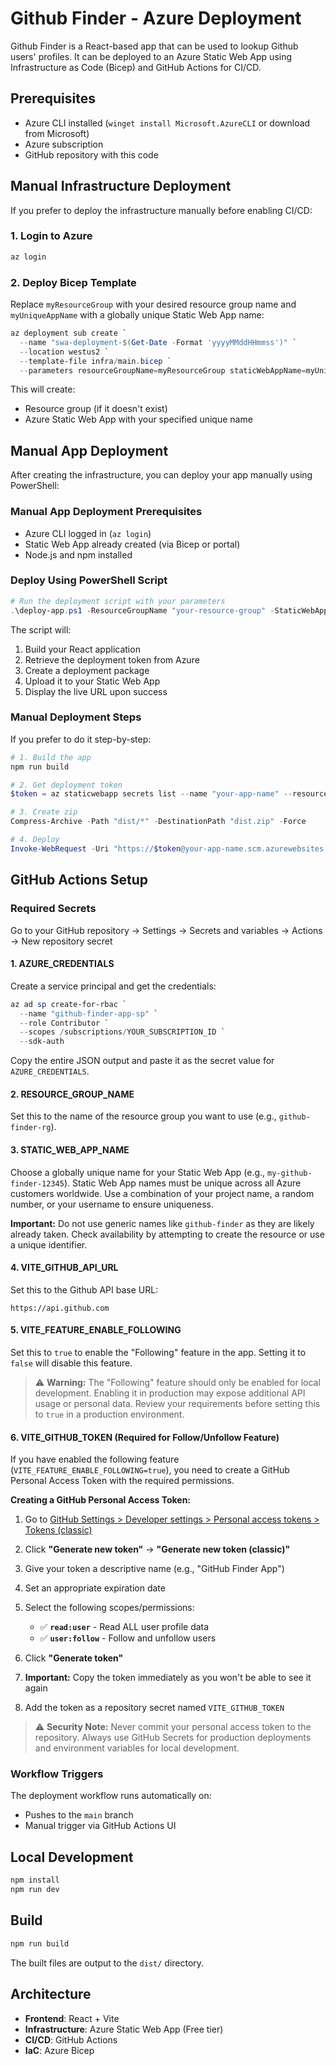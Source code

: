 # Github Finder - Azure Deployment

Github Finder is a React-based app that can be used to lookup Github users' profiles. It can be deployed to an Azure Static Web App using Infrastructure as Code (Bicep) and GitHub Actions for CI/CD.

## Prerequisites

- Azure CLI installed (`winget install Microsoft.AzureCLI` or download from Microsoft)
- Azure subscription
- GitHub repository with this code

## Manual Infrastructure Deployment

If you prefer to deploy the infrastructure manually before enabling CI/CD:

### 1. Login to Azure

```powershell
az login
```

### 2. Deploy Bicep Template

Replace `myResourceGroup` with your desired resource group name and `myUniqueAppName` with a globally unique Static Web App name:

```powershell
az deployment sub create `
  --name "swa-deployment-$(Get-Date -Format 'yyyyMMddHHmmss')" `
  --location westus2 `
  --template-file infra/main.bicep `
  --parameters resourceGroupName=myResourceGroup staticWebAppName=myUniqueAppName
```

This will create:

- Resource group (if it doesn't exist)
- Azure Static Web App with your specified unique name

## Manual App Deployment

After creating the infrastructure, you can deploy your app manually using PowerShell:

### Manual App Deployment Prerequisites

- Azure CLI logged in (`az login`)
- Static Web App already created (via Bicep or portal)
- Node.js and npm installed

### Deploy Using PowerShell Script

```powershell
# Run the deployment script with your parameters
.\deploy-app.ps1 -ResourceGroupName "your-resource-group" -StaticWebAppName "your-unique-app-name"
```

The script will:

1. Build your React application
2. Retrieve the deployment token from Azure
3. Create a deployment package
4. Upload it to your Static Web App
5. Display the live URL upon success

### Manual Deployment Steps

If you prefer to do it step-by-step:

```powershell
# 1. Build the app
npm run build

# 2. Get deployment token
$token = az staticwebapp secrets list --name "your-app-name" --resource-group "your-rg" --query "properties.apiKey" -o tsv

# 3. Create zip
Compress-Archive -Path "dist/*" -DestinationPath "dist.zip" -Force

# 4. Deploy
Invoke-WebRequest -Uri "https://$token@your-app-name.scm.azurewebsites.net/api/zipdeploy" -Method POST -InFile "dist.zip" -ContentType "application/zip"
```

## GitHub Actions Setup

### Required Secrets

Go to your GitHub repository → Settings → Secrets and variables → Actions → New repository secret

#### 1. AZURE_CREDENTIALS

Create a service principal and get the credentials:

```powershell
az ad sp create-for-rbac `
  --name "github-finder-app-sp" `
  --role Contributor `
  --scopes /subscriptions/YOUR_SUBSCRIPTION_ID `
  --sdk-auth
```

Copy the entire JSON output and paste it as the secret value for `AZURE_CREDENTIALS`.

#### 2. RESOURCE_GROUP_NAME

Set this to the name of the resource group you want to use (e.g., `github-finder-rg`).

#### 3. STATIC_WEB_APP_NAME

Choose a globally unique name for your Static Web App (e.g., `my-github-finder-12345`). Static Web App names must be unique across all Azure customers worldwide. Use a combination of your project name, a random number, or your username to ensure uniqueness.

**Important:** Do not use generic names like `github-finder` as they are likely already taken. Check availability by attempting to create the resource or use a unique identifier.

#### 4. VITE_GITHUB_API_URL

Set this to the Github API base URL:

```text
https://api.github.com
```

#### 5. VITE_FEATURE_ENABLE_FOLLOWING

Set this to `true` to enable the "Following" feature in the app. Setting it to `false` will disable this feature.

> ⚠️ **Warning:** The "Following" feature should only be enabled for local development. Enabling it in production may expose additional API usage or personal data. Review your requirements before setting this to `true` in a production environment.

#### 6. VITE_GITHUB_TOKEN (Required for Follow/Unfollow Feature)

If you have enabled the following feature (`VITE_FEATURE_ENABLE_FOLLOWING=true`), you need to create a GitHub Personal Access Token with the required permissions.

**Creating a GitHub Personal Access Token:**

1. Go to [GitHub Settings > Developer settings > Personal access tokens > Tokens (classic)](https://github.com/settings/tokens)
2. Click **"Generate new token"** → **"Generate new token (classic)"**
3. Give your token a descriptive name (e.g., "GitHub Finder App")
4. Set an appropriate expiration date
5. Select the following scopes/permissions:
   - ✅ **`read:user`** - Read ALL user profile data
   - ✅ **`user:follow`** - Follow and unfollow users

6. Click **"Generate token"**
7. **Important:** Copy the token immediately as you won't be able to see it again
8. Add the token as a repository secret named `VITE_GITHUB_TOKEN`

> ⚠️ **Security Note:** Never commit your personal access token to the repository. Always use GitHub Secrets for production deployments and environment variables for local development.

### Workflow Triggers

The deployment workflow runs automatically on:

- Pushes to the `main` branch
- Manual trigger via GitHub Actions UI

## Local Development

```bash
npm install
npm run dev
```

## Build

```bash
npm run build
```

The built files are output to the `dist/` directory.

## Architecture

- **Frontend**: React + Vite
- **Infrastructure**: Azure Static Web App (Free tier)
- **CI/CD**: GitHub Actions
- **IaC**: Azure Bicep

